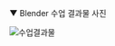▼ Blender 수업 결과물 사진

![수업결과물](https://user-images.githubusercontent.com/62154896/193035629-8fb2c224-7b8b-4a9d-a831-b867b2905811.JPG)
